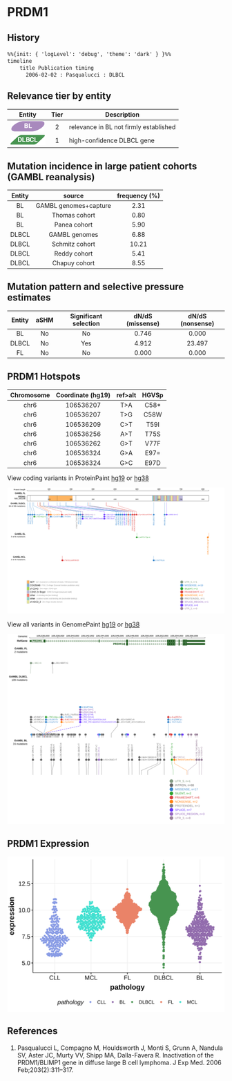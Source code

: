 # PRDM1

## History
```mermaid
%%{init: { 'logLevel': 'debug', 'theme': 'dark' } }%%
timeline
    title Publication timing
      2006-02-02 : Pasqualucci : DLBCL
```

## Relevance tier by entity

|Entity|Tier|Description                           |
|:------:|:----:|--------------------------------------|
|![BL](images/icons/BL_tier2.png)    |2   |relevance in BL not firmly established|
|![DLBCL](images/icons/DLBCL_tier1.png) |1   |high-confidence DLBCL gene            |

## Mutation incidence in large patient cohorts (GAMBL reanalysis)

|Entity|source               |frequency (%)|
|:------:|:---------------------:|:-------------:|
|BL    |GAMBL genomes+capture| 2.31        |
|BL    |Thomas cohort        | 0.80        |
|BL    |Panea cohort         | 5.90        |
|DLBCL |GAMBL genomes        | 6.88        |
|DLBCL |Schmitz cohort       |10.21        |
|DLBCL |Reddy cohort         | 5.41        |
|DLBCL |Chapuy cohort        | 8.55        |

## Mutation pattern and selective pressure estimates

|Entity|aSHM|Significant selection|dN/dS (missense)|dN/dS (nonsense)|
|:------:|:----:|:---------------------:|:----------------:|:----------------:|
|BL    |No  |No                   |0.746           | 0.000          |
|DLBCL |No  |Yes                  |4.912           |23.497          |
|FL    |No  |No                   |0.000           | 0.000          |




## PRDM1 Hotspots

| Chromosome |Coordinate (hg19) | ref>alt | HGVSp | 
 | :---:| :---: | :--: | :---: |
| chr6 | 106536207 | T>A | C58* |
| chr6 | 106536207 | T>G | C58W |
| chr6 | 106536209 | C>T | T59I |
| chr6 | 106536256 | A>T | T75S |
| chr6 | 106536262 | G>T | V77F |
| chr6 | 106536324 | G>A | E97= |
| chr6 | 106536324 | G>C | E97D |

View coding variants in ProteinPaint [hg19](https://morinlab.github.io/LLMPP/GAMBL/PRDM1_protein.html)  or [hg38](https://morinlab.github.io/LLMPP/GAMBL/PRDM1_protein_hg38.html)

![](images/proteinpaint/PRDM1_NM_001198.svg)

View all variants in GenomePaint [hg19](https://morinlab.github.io/LLMPP/GAMBL/PRDM1.html)  or [hg38](https://morinlab.github.io/LLMPP/GAMBL/PRDM1_hg38.html)

![](images/proteinpaint/PRDM1.svg)

## PRDM1 Expression
![](images/gene_expression/PRDM1_by_pathology.svg)
<!-- ORIGIN: pasqualucciInactivationPRDM1BLIMP12006 -->
<!-- DLBCL: pasqualucciInactivationPRDM1BLIMP12006a -->
<!-- BL: 2 -->

## References
1.  Pasqualucci L, Compagno M, Houldsworth J, Monti S, Grunn A, Nandula SV, Aster JC, Murty VV, Shipp MA, Dalla-Favera R. Inactivation of the PRDM1/BLIMP1 gene in diffuse large B cell lymphoma. J Exp Med. 2006 Feb;203(2):311–317. 
